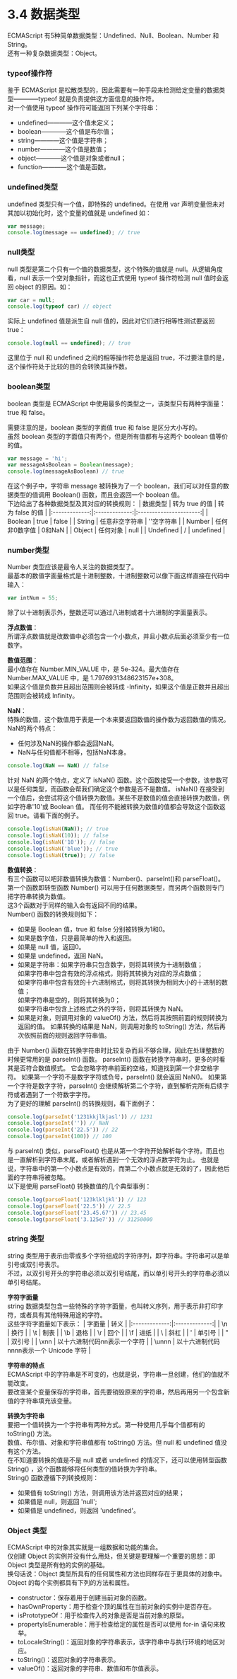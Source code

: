 # 3.4 数据类型
ECMAScript 有5种简单数据类型：Undefined、Null、Boolean、Number 和 String。   
还有一种复杂数据类型：Object。

### typeof操作符
鉴于 ECMAScript 是松散类型的，因此需要有一种手段来检测给定变量的数据类型————typeof 就是负责提供这方面信息的操作符。    
对一个值使用 typeof 操作符可能返回下列某个字符串：
- undefined————这个值未定义；
- boolean————这个值是布尔值；
- string————这个值是字符串；
- number————这个值是数值；
- object————这个值是对象或者null；
- function————这个值是函数。

### undefined类型
undefined 类型只有一个值，即特殊的 undefined。在使用 var 声明变量但未对其加以初始化时，这个变量的值就是 undefined 如：
```javascript
var message;
console.log(message == undefined); // true
```

### null类型
null 类型是第二个只有一个值的数据类型，这个特殊的值就是 null。从逻辑角度看，null 表示一个空对象指针，而这也正式使用 typeof 操作符检测 
null 值时会返回 object 的原因。如：
```javascript
var car = null;
console.log(typeof car) // object
```
实际上 undefined 值是派生自 null 值的，因此对它们进行相等性测试要返回 true：
```javascript
console.log(null == undefined); // true
```
这里位于 null 和 undefined 之间的相等操作符总是返回 true，不过要注意的是，这个操作符处于比较的目的会转换其操作数。    

### boolean类型
boolean 类型是 ECMAScript 中使用最多的类型之一，该类型只有两种字面量：true 和 false。    
    
需要注意的是，boolean 类型的字面值 true 和 false 是区分大小写的。   
虽然 boolean 类型的字面值只有两个，但是所有值都有与这两个 boolean 值等价的值。
```javascript
var message = 'hi';
var messageAsBoolean = Boolean(message);
console.log(messageAsBoolean) // true
```    
在这个例子中，字符串 message 被转换为了一个 boolean，我们可以对任意的数据类型的值调用 Boolean() 函数，而且会返回一个 boolean 值。     
下边给出了各种数据类型及其对应的转换规则：
| 数据类型          | 转为 true 的值     |   转为 false 的值              |
|:-------------:|:-------------:|:----------------------:|
| Boolean   | true | false |
| String   | 任意非空字符串 | ''空字符串 |
| Number   | 任何非0数字值 | 0和NaN |
| Object   | 任何对象 | null |
| Undefined   | / | undefined |

### number类型
Number 类型应该是最令人关注的数据类型了。    
最基本的数值字面量格式是十进制整数，十进制整数可以像下面这样直接在代码中输入：
```javascript
var intNum = 55;
```
除了以十进制表示外，整数还可以通过八进制或者十六进制的字面量表示。
    
**浮点数值**：  
所谓浮点数值就是改数值中必须包含一个小数点，并且小数点后面必须至少有一位数字。  
  
**数值范围**：  
最小值存在 Number.MIN_VALUE 中，是 5e-324。最大值存在 Number.MAX_VALUE 中，是 1.7976931348623157e+308。    
如果这个值是负数并且超出范围则会被转成 -Infinity，如果这个值是正数并且超出范围则会被转成 Infinity。   
     
**NaN**：   
特殊的数值，这个数值用于表是一个本来要返回数值的操作数为返回数值的情况。   
NaN的两个特点：
- 任何涉及NaN的操作都会返回NaN。
- NaN与任何值都不相等，包括NaN本身。
```javascript
console.log(NaN == NaN) // false
```
针对 NaN 的两个特点，定义了 isNaN() 函数。这个函数接受一个参数，该参数可以是任何类型，而函数会帮我们确定这个参数是否不是数值。
isNaN() 在接受到一个值后，会尝试将这个值转换为数值。某些不是数值的值会直接转换为数值，例如字符串'10'或 Boolean 值。
而任何不能被转换为数值的值都会导致这个函数返回 true。请看下面的例子。  
```javascript
console.log(isNaN(NaN)); // true
console.log(isNaN(10)); // false
console.log(isNaN('10')); // false
console.log(isNaN('blue')); // true
console.log(isNaN(true)); // false
```
**数值转换**：  
有三个函数可以吧非数值转换为数值：Number()、parseInt()和 parseFloat()。    
第一个函数即转型函数 Number() 可以用于任何数据类型，而另两个函数则专门把字符串转换为数值。     
这3个函数对于同样的输入会有返回不同的结果。   
Number() 函数的转换规则如下：
- 如果是 Boolean 值，true 和 false 分别被转换为1和0。
- 如果是数字值，只是最简单的传入和返回。
- 如果是 null 值，返回0。
- 如果是 undefined，返回 NaN。
- 如果是字符串：如果字符串只包含数字，则将其转换为十进制数值；  
如果字符串中包含有效的浮点格式，则将其转换为对应的浮点数值；  
如果字符串中包含有效的十六进制格式，则将其转换为相同大小的十进制的数值；  
如果字符串是空的，则将其转换为0；  
如果字符串中包含上述格式之外的字符，则将其转换为 NaN。  
- 如果是对象，则调用对象的 valueOf() 方法，然后将其按照前面的规则转换为返回的值。
如果转换的结果是 NaN，则调用对象的 toString() 方法，然后再次依照前面的规则返回字符串值。   

由于 Number() 函数在转换字符串时比较复杂而且不够合理，因此在处理整数的时候更常用的是 parseInt() 函数。
parseInt() 函数在转换字符串时，更多的时看其是否符合数值模式。
它会忽略字符串前面的空格，知道找到第一个非空格字符。
如果第一个字符不是数字字符或负号，parseInt() 就会返回 NaN()。
如果第一个字符是数字字符，parseInt() 会继续解析第二个字符，直到解析完所有后续字符或者遇到了一个符数字字符。   
为了更好的理解 parseInt() 的转换规则，看下面例子：
```javascript
console.log(parseInt('1231kkjlkjasl')) // 1231
console.log(parseInt('')) // NaN
console.log(parseInt('22.5')) // 22
console.log(parseInt(100)) // 100
```

与 parseInt() 类似，parseFloat() 也是从第一个字符开始解析每个字符。而且也是一直解析到字符串末尾，或者解析遇到一个无效的浮点数字符为止。
也就是说，字符串中的第一个小数点是有效的，而第二个小数点就是无效的了，因此他后面的字符串将被忽略。    
以下是使用 parseFloat() 转换数值的几个典型事例：
```javascript
console.log(parseFloat('123klkljkl')) // 123
console.log(parseFloat('22.5')) // 22.5
console.log(parseFloat('23.45.67')) // 23.45
console.log(parseFloat('3.125e7')) // 31250000
```

### string 类型
string 类型用于表示由零或多个字符组成的字符序列，即字符串。字符串可以是单引号或双引号表示。    
不过，以双引号开头的字符串必须以双引号结尾，而以单引号开头的字符串必须以单引号结尾。   

**字符字面量**    
string 数据类型包含一些特殊的字符字面量，也叫转义序列，用于表示非打印字符，或者具有其他特殊用途的字符。    
这些字符字面量如下表示：
| 字面量          | 转义     |
|:-------------:|:-------------:|
| \n  | 换行 |
| \t  | 制表 |
| \b  | 退格 |
| \r  | 回个 |
| \f  | 进纸 |
| \\  | 斜杠 |
| \'  | 单引号 |
| \"  | 双引号 |
| \xnn  | 以十六进制代码nn表示一个字符 |
| \unnn  | 以十六进制代码nnnn表示一个 Unicode 字符 |

**字符串的特点**     
ECMAScript 中的字符串是不可变的，也就是说，字符串一旦创建，他们的值就不能改变。    
要改变某个变量保存的字符串，首先要销毁原来的字符串，然后再用另一个包含新值的字符串填充该变量。   

**转换为字符串**  
要把一个值转换为一个字符串有两种方式。第一种使用几乎每个值都有的 toString() 方法。    
数值、布尔值、对象和字符串值都有 toString() 方法。但 null 和 undefined 值没有这个方法。  
在不知道要转换的值是不是 null 或者 undefined 的情况下，还可以使用转型函数 String() ，这个函数能够将任何类型的值转换为字符串。   
String() 函数遵循下列转换规则：
- 如果值有 toString() 方法，则调用该方法并返回对应的结果；
- 如果值是 null，则返回 'null';
- 如果值是 undefined，则返回 'undefined'。


### Object 类型
ECMAScript 中的对象其实就是一组数据和功能的集合。   
仅创建 Object 的实例并没有什么用处，但关键是要理解一个重要的思想：即 Object 类型是所有他的实例的基础。   
换句话说：Object 类型所具有的任何属性和方法也同样存在于更具体的对象中。   
Object 的每个实例都具有下列的方法和属性。
- constructor：保存着用于创建当前对象的函数。
- hasOwnProperty：用于检查个顶的属性在当前对象的实例中是否存在。
- isPrototypeOf：用于检查传入的对象是否是当前对象的原型。 
- propertyIsEnumerable：用于检查给定的属性是否可以使用 for-in 语句来枚举。
- toLocaleString()：返回对象的字符串表示，该字符串中与执行环境的地区对应。
- toString()：返回对象的字符串表示。
- valueOf()：返回对象的字符串、数值和布尔值表示。